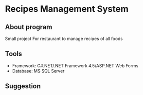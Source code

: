 # Recipes Management System 
## About program
Small project For restaurant to manage recipes of all foods
## Tools
- Framework: C#.NET/.NET Framework 4.5/ASP.NET Web Forms
- Database: MS SQL Server
## Suggestion 
